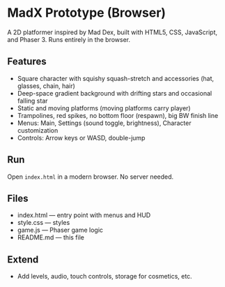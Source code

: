 # MadX Prototype (Browser)

A 2D platformer inspired by Mad Dex, built with HTML5, CSS, JavaScript, and Phaser 3. Runs entirely in the browser.

## Features
- Square character with squishy squash-stretch and accessories (hat, glasses, chain, hair)
- Deep-space gradient background with drifting stars and occasional falling star
- Static and moving platforms (moving platforms carry player)
- Trampolines, red spikes, no bottom floor (respawn), big BW finish line
- Menus: Main, Settings (sound toggle, brightness), Character customization
- Controls: Arrow keys or WASD, double-jump

## Run
Open `index.html` in a modern browser. No server needed.

## Files
- index.html — entry point with menus and HUD
- style.css — styles
- game.js — Phaser game logic
- README.md — this file

## Extend
- Add levels, audio, touch controls, storage for cosmetics, etc.
